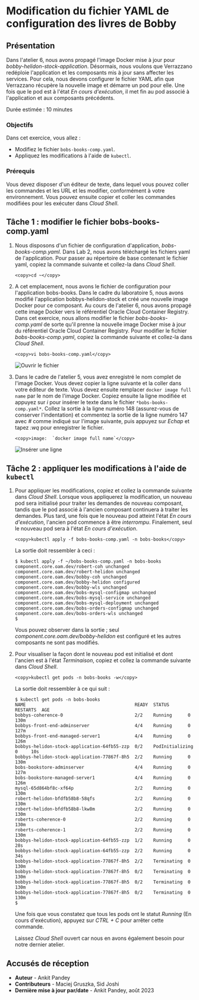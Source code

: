 # Modification du fichier YAML de configuration des livres de Bobby

## Présentation

Dans l'atelier 6, nous avons propagé l'image Docker mise à jour pour _bobby-helidon-stock-application_. Désormais, nous voulons que Verrazzano redéploie l'application et les composants mis à jour sans affecter les services. Pour cela, nous devons configurer le fichier YAML afin que Verrazzano récupère la nouvelle image et démarre un pod pour elle. Une fois que le pod est à l'état _En cours d'exécution_, il met fin au pod associé à l'application et aux composants précédents.

Durée estimée : 10 minutes

### Objectifs

Dans cet exercice, vous allez :

*   Modifiez le fichier `bobs-books-comp.yaml`.
*   Appliquez les modifications à l'aide de `kubectl`.

### Prérequis

Vous devez disposer d'un éditeur de texte, dans lequel vous pouvez coller les commandes et les URL et les modifier, conformément à votre environnement. Vous pouvez ensuite copier et coller les commandes modifiées pour les exécuter dans _Cloud Shell_.

## Tâche 1 : modifier le fichier bobs-books-comp.yaml

1.  Nous disposons d'un fichier de configuration d'application, _bobs-books-comp.yaml_. Dans Lab 2, nous avons téléchargé les fichiers yaml de l'application. Pour passer au répertoire de base contenant le fichier yaml, copiez la commande suivante et collez-la dans _Cloud Shell_.
    
        <copy>cd ~</copy>
        
2.  A cet emplacement, nous avons le fichier de configuration pour l'application bobs-books. Dans le cadre du laboratoire 5, nous avons modifié l'application bobbys-helidon-stock et créé une nouvelle image Docker pour ce composant. Au cours de l'atelier 6, nous avons propagé cette image Docker vers le référentiel Oracle Cloud Container Registry. Dans cet exercice, nous allons modifier le fichier _bobs-books-comp.yaml_ de sorte qu'il prenne la nouvelle image Docker mise à jour du référentiel Oracle Cloud Container Registry. Pour modifier le fichier _bobs-books-comp.yaml_, copiez la commande suivante et collez-la dans _Cloud Shell_.
    
        <copy>vi bobs-books-comp.yaml</copy>
        
    
    ![Ouvrir le fichier](images/openfile.png " ")
    
3.  Dans le cadre de l'atelier 5, vous avez enregistré le nom complet de l'image Docker. Vous devez copier la ligne suivante et la coller dans votre éditeur de texte. Vous devez ensuite remplacer `docker image full name` par le nom de l'image Docker. Copiez ensuite la ligne modifiée et appuyez sur _i_ pour insérer le texte dans le fichier `*bobs-books-comp.yaml*`. Collez la sortie à la ligne numéro 148 (assurez-vous de conserver l'indentation) et commentez la sortie de la ligne numéro 147 avec _#_ comme indiqué sur l'image suivante, puis appuyez sur _Echap_ et tapez _:wq_ pour enregistrer le fichier.
    
        <copy>image:  `docker image full name`</copy>
        
    
    ![Insérer une ligne](images/insert-line.png " ")
    

## Tâche 2 : appliquer les modifications à l'aide de `kubectl`

1.  Pour appliquer les modifications, copiez et collez la commande suivante dans _Cloud Shell_. Lorsque vous appliquerez la modification, un nouveau pod sera initialisé pour traiter les demandes de nouveau composant, tandis que le pod associé à l'ancien composant continuera à traiter les demandes. Plus tard, une fois que le nouveau pod atteint l'état _En cours d'exécution_, l'ancien pod commence à être _interrompu_. Finalement, seul le nouveau pod sera à l'état _En cours d'exécution_.
    
        <copy>kubectl apply -f bobs-books-comp.yaml -n bobs-books</copy>
        
    
    La sortie doit ressembler à ceci :
    
        $ kubectl apply -f ~/bobs-books-comp.yaml -n bobs-books
        component.core.oam.dev/robert-coh unchanged
        component.core.oam.dev/robert-helidon unchanged
        component.core.oam.dev/bobby-coh unchanged
        component.core.oam.dev/bobby-helidon configured
        component.core.oam.dev/bobby-wls unchanged
        component.core.oam.dev/bobs-mysql-configmap unchanged
        component.core.oam.dev/bobs-mysql-service unchanged
        component.core.oam.dev/bobs-mysql-deployment unchanged
        component.core.oam.dev/bobs-orders-configmap unchanged
        component.core.oam.dev/bobs-orders-wls unchanged
        $
        
    
    Vous pouvez observer dans la sortie ; seul _component.core.oam.dev/bobby-helidon_ est configuré et les autres composants ne sont pas modifiés.
    
2.  Pour visualiser la façon dont le nouveau pod est initialisé et dont l'ancien est à l'état _Terminaison_, copiez et collez la commande suivante dans _Cloud Shell_.
    
        <copy>kubectl get pods -n bobs-books -w</copy>
        
    
    La sortie doit ressembler à ce qui suit :
    
        $ kubectl get pods -n bobs-books
        NAME                                         READY  STATUS   RESTARTS  AGE
        bobbys-coherence-0                           2/2    Running      0         130m
        bobbys-front-end-adminserver                 4/4    Running      0         127m
        bobbys-front-end-managed-server1             4/4    Running      0         126m
        bobbys-helidon-stock-application-64fb55-zzp  0/2    PodInitializing  0     10s
        bobbys-helidon-stock-application-77867f-8h5  2/2    Running      0         130m
        bobs-bookstore-adminserver                   4/4    Running      0         127m
        bobs-bookstore-managed-server1               4/4    Running      0         126m
        mysql-65d864bf8c-xf64p                       2/2    Running      0         130m
        robert-helidon-bfdfb58b8-58qfs               2/2    Running      0         130m
        robert-helidon-bfdfb58b8-lkw8m               2/2    Running      0         130m
        roberts-coherence-0                          2/2    Running      0         130m
        roberts-coherence-1                          2/2    Running      0         130m
        bobbys-helidon-stock-application-64fb55-zzp  1/2    Running      0         28s
        bobbys-helidon-stock-application-64fb55-zzp  2/2    Running      0         34s
        bobbys-helidon-stock-application-77867f-8h5  2/2    Terminating  0         130m
        bobbys-helidon-stock-application-77867f-8h5  0/2    Terminating  0         130m
        bobbys-helidon-stock-application-77867f-8h5  0/2    Terminating  0         130m
        bobbys-helidon-stock-application-77867f-8h5  0/2    Terminating  0         130m
        $
        
    
    Une fois que vous constatez que tous les pods ont le statut _Running_ (En cours d'exécution), appuyez sur _CTRL + C_ pour arrêter cette commande.
    
    Laissez _Cloud Shell_ ouvert car nous en avons également besoin pour notre dernier atelier.
    

## Accusés de réception

*   **Auteur** - Ankit Pandey
*   **Contributeurs** - Maciej Gruszka, Sid Joshi
*   **Dernière mise à jour par/date** - Ankit Pandey, août 2023